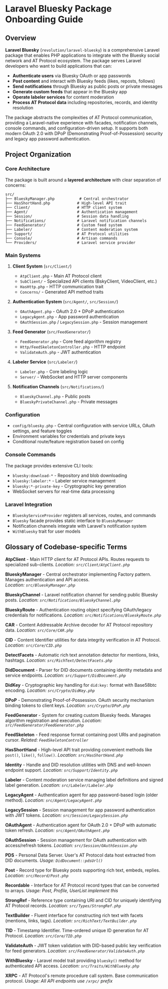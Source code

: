 # Laravel Bluesky Package Onboarding Guide

## Overview

**Laravel Bluesky** (`revolution/laravel-bluesky`) is a comprehensive Laravel package that enables PHP applications to integrate with the Bluesky social network and AT Protocol ecosystem. The package serves Laravel developers who want to build applications that can:

- **Authenticate users** via Bluesky OAuth or app passwords
- **Post content** and interact with Bluesky feeds (likes, reposts, follows)
- **Send notifications** through Bluesky as public posts or private messages
- **Generate custom feeds** that appear in the Bluesky app
- **Operate labeler services** for content moderation
- **Process AT Protocol data** including repositories, records, and identity resolution

The package abstracts the complexities of AT Protocol communication, providing a Laravel-native experience with facades, notification channels, console commands, and configuration-driven setup. It supports both modern OAuth 2.0 with DPoP (Demonstrating Proof-of-Possession) security and legacy app password authentication.

## Project Organization

### Core Architecture

The package is built around a **layered architecture** with clear separation of concerns:

```
src/
├── BlueskyManager.php           # Central orchestrator
├── HasShortHand.php            # High-level API trait  
├── Client/                     # HTTP client system
├── Agent/                      # Authentication management
├── Session/                    # Session data handling
├── Notifications/              # Laravel notification channels
├── FeedGenerator/              # Custom feed system
├── Labeler/                    # Content moderation system
├── Support/                    # AT Protocol utilities
├── Console/                    # Artisan commands
└── Providers/                  # Laravel service provider
```

### Main Systems

1. **Client System** (`src/Client/`)
   - `AtpClient.php` - Main AT Protocol client
   - `SubClient/` - Specialized API clients (BskyClient, VideoClient, etc.)
   - `HasHttp.php` - HTTP communication trait
   - `Concerns/` - Generated API method traits

2. **Authentication System** (`src/Agent/`, `src/Session/`)
   - `OAuthAgent.php` - OAuth 2.0 + DPoP authentication
   - `LegacyAgent.php` - App password authentication  
   - `OAuthSession.php` / `LegacySession.php` - Session management

3. **Feed Generator** (`src/FeedGenerator/`)
   - `FeedGenerator.php` - Core feed algorithm registry
   - `Http/FeedSkeletonController.php` - HTTP endpoint
   - `ValidateAuth.php` - JWT authentication

4. **Labeler Service** (`src/Labeler/`)
   - `Labeler.php` - Core labeling logic
   - `Server/` - WebSocket and HTTP server components

5. **Notification Channels** (`src/Notifications/`)
   - `BlueskyChannel.php` - Public posts
   - `BlueskyPrivateChannel.php` - Private messages

### Configuration

- `config/bluesky.php` - Central configuration with service URLs, OAuth settings, and feature toggles
- Environment variables for credentials and private keys
- Conditional route/feature registration based on config

### Console Commands

The package provides extensive CLI tools:
- `bluesky:download-*` - Repository and blob downloading
- `bluesky:labeler:*` - Labeler service management  
- `bluesky:*-private-key` - Cryptographic key generation
- WebSocket servers for real-time data processing

### Laravel Integration

- `BlueskyServiceProvider` registers all services, routes, and commands
- `Bluesky` facade provides static interface to `BlueskyManager`
- Notification channels integrate with Laravel's notification system
- `WithBluesky` trait for user models

## Glossary of Codebase-specific Terms

**AtpClient** - Main HTTP client for AT Protocol APIs. Routes requests to specialized sub-clients.
*Location: `src/Client/AtpClient.php`*

**BlueskyManager** - Central orchestrator implementing Factory pattern. Manages authentication and API access.  
*Location: `src/BlueskyManager.php`*

**BlueskyChannel** - Laravel notification channel for sending public Bluesky posts.
*Location: `src/Notifications/BlueskyChannel.php`*

**BlueskyRoute** - Authentication routing object specifying OAuth/legacy credentials for notifications.
*Location: `src/Notifications/BlueskyRoute.php`*

**CAR** - Content Addressable Archive decoder for AT Protocol repository data.
*Location: `src/Core/CAR.php`*

**CID** - Content Identifier utilities for data integrity verification in AT Protocol.
*Location: `src/Core/CID.php`*

**DetectFacets** - Automatic rich text annotation detector for mentions, links, hashtags.
*Location: `src/RichText/DetectFacets.php`*

**DidDocument** - Parser for DID documents containing identity metadata and service endpoints.
*Location: `src/Support/DidDocument.php`*

**DidKey** - Cryptographic key handling for `did:key:` format with Base58btc encoding.
*Location: `src/Crypto/DidKey.php`*

**DPoP** - Demonstrating Proof-of-Possession. OAuth security mechanism binding tokens to client keys.
*Location: `src/Crypto/DPoP.php`*

**FeedGenerator** - System for creating custom Bluesky feeds. Manages algorithm registration and execution.
*Location: `src/FeedGenerator/FeedGenerator.php`*

**FeedSkeleton** - Feed response format containing post URIs and pagination cursor.
*Related: `FeedSkeletonController`*

**HasShortHand** - High-level API trait providing convenient methods like `post()`, `like()`, `follow()`.
*Location: `src/HasShortHand.php`*

**Identity** - Handle and DID resolution utilities with DNS and well-known endpoint support.
*Location: `src/Support/Identity.php`*

**Labeler** - Content moderation service managing label definitions and signed label generation.
*Location: `src/Labeler/Labeler.php`*

**LegacyAgent** - Authentication agent for app password-based login (older method).
*Location: `src/Agent/LegacyAgent.php`*

**LegacySession** - Session management for app password authentication with JWT tokens.
*Location: `src/Session/LegacySession.php`*

**OAuthAgent** - Authentication agent for OAuth 2.0 + DPoP with automatic token refresh.
*Location: `src/Agent/OAuthAgent.php`*

**OAuthSession** - Session management for OAuth authentication with access/refresh tokens.
*Location: `src/Session/OAuthSession.php`*

**PDS** - Personal Data Server. User's AT Protocol data host extracted from DID documents.
*Usage: `DidDocument::pdsUrl()`*

**Post** - Record type for Bluesky posts supporting rich text, embeds, replies.
*Location: `src/Record/Post.php`*

**Recordable** - Interface for AT Protocol record types that can be converted to arrays.
*Usage: Post, Profile, UserList implement this*

**StrongRef** - Reference type containing URI and CID for uniquely identifying AT Protocol records.
*Location: `src/Types/StrongRef.php`*

**TextBuilder** - Fluent interface for constructing rich text with facets (mentions, links, tags).
*Location: `src/RichText/TextBuilder.php`*

**TID** - Timestamp Identifier. Time-ordered unique ID generation for AT Protocol.
*Location: `src/Core/TID.php`*

**ValidateAuth** - JWT token validation with DID-based public key verification for feed generators.
*Location: `src/FeedGenerator/ValidateAuth.php`*

**WithBluesky** - Laravel model trait providing `bluesky()` method for authenticated API access.
*Location: `src/Traits/WithBluesky.php`*

**XRPC** - AT Protocol's remote procedure call system. Base communication protocol.
*Usage: All API endpoints use `/xrpc/` prefix*
